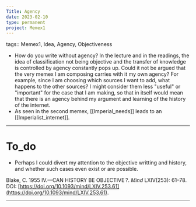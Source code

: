 ```yaml
---
Title: Agency
date: 2023-02-10
type: permanent
project: Memex1
---
```


tags::  Memex1, Idea, Agency, Objectiveness

- How do you write without agency? In the lecture and in the readings, the idea of classification not being objective and the transfer of knowledge is controlled by agency constantly pops up. Could it not be argued that the very memex I am composing carries with it my own agency? For example, since I am choosing which sources I want to add, what happens to the other sources? I might consider them less "useful" or "important" for the case that I am making, so that in itself would mean that there is an agency behind my argument and learning of the history of the internet. 
- As seen in the second memex, [[Imperial_needs]] leads to an [[Imperialist_internet]].

---

# To_do

- Perhaps I could divert my attention to the objective writting and history, and whether such cases even exist or are possible. 

Blake, C. 1955 IV.—CAN HISTORY BE OBJECTIVE ?. _Mind_ LXIV(253): 61–78. DOI: [https://doi.org/10.1093/mind/LXIV.253.61](https://doi.org/10.1093/mind/LXIV.253.61).

---
